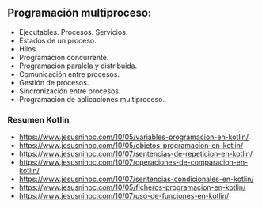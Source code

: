 ## Programación multiproceso:
 -	Ejecutables. Procesos. Servicios.
 -	Estados de un proceso.
 -	Hilos.
 -	Programación concurrente.
 -	Programación paralela y distribuida.
 -	Comunicación entre procesos.
 -	Gestión de procesos.
 -	Sincronización entre procesos.
 -	Programación de aplicaciones multiproceso.

### Resumen Kotlin
* https://www.jesusninoc.com/10/05/variables-programacion-en-kotlin/
* https://www.jesusninoc.com/10/05/objetos-programacion-en-kotlin/
* https://www.jesusninoc.com/10/07/sentencias-de-repeticion-en-kotlin/
* https://www.jesusninoc.com/10/07/operaciones-de-comparacion-en-kotlin/
* https://www.jesusninoc.com/10/07/sentencias-condicionales-en-kotlin/
* https://www.jesusninoc.com/10/05/ficheros-programacion-en-kotlin/
* https://www.jesusninoc.com/10/07/uso-de-funciones-en-kotlin/

